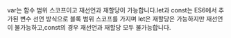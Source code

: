 var는 함수 범위 스코프이고 재선언과 재할당이 가능합니다.let과 const는 ES6에서 추가된 변수 선언 방식으로 블록 범위 스코프를 가지며 let은 재할당은 가능하지만 재선언이 불가능하고,const의 경우 재선언과 재할당 모두 불가능합니다.

